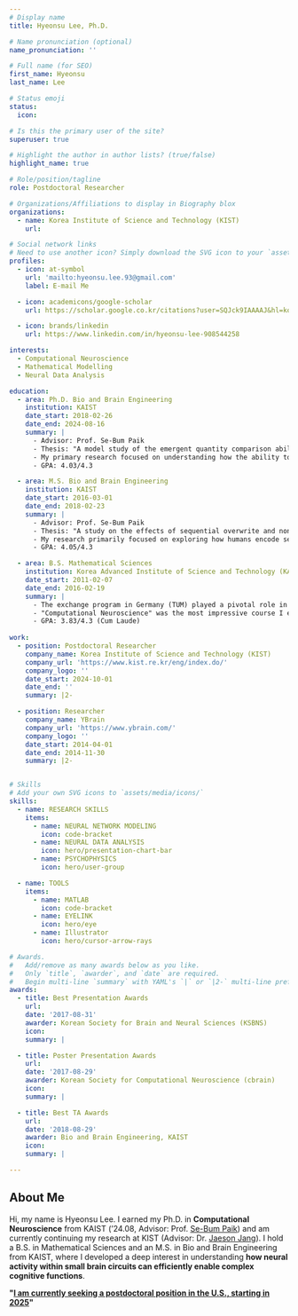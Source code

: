 ```yaml
---
# Display name
title: Hyeonsu Lee, Ph.D.

# Name pronunciation (optional)
name_pronunciation: ''

# Full name (for SEO)
first_name: Hyeonsu
last_name: Lee

# Status emoji
status:
  icon: 

# Is this the primary user of the site?
superuser: true

# Highlight the author in author lists? (true/false)
highlight_name: true

# Role/position/tagline
role: Postdoctoral Researcher

# Organizations/Affiliations to display in Biography blox
organizations:
  - name: Korea Institute of Science and Technology (KIST)
    url: 

# Social network links
# Need to use another icon? Simply download the SVG icon to your `assets/media/icons/` folder.
profiles:
  - icon: at-symbol
    url: 'mailto:hyeonsu.lee.93@gmail.com'
    label: E-mail Me

  - icon: academicons/google-scholar
    url: https://scholar.google.co.kr/citations?user=SQJck9IAAAAJ&hl=ko&oi=ao/

  - icon: brands/linkedin
    url: https://www.linkedin.com/in/hyeonsu-lee-908544258

interests:
  - Computational Neuroscience
  - Mathematical Modelling
  - Neural Data Analysis

education:
  - area: Ph.D. Bio and Brain Engineering
    institution: KAIST
    date_start: 2018-02-26
    date_end: 2024-08-16
    summary: |
      - Advisor: Prof. Se-Bum Paik
      - Thesis: "A model study of the emergent quantity comparison ability from the combined single neuron activity"
      - My primary research focused on understanding how the ability to compare visual quantities can arise spontaneously, without any learning.
      - GPA: 4.03/4.3

  - area: M.S. Bio and Brain Engineering
    institution: KAIST
    date_start: 2016-03-01
    date_end: 2018-02-23
    summary: |
      - Advisor: Prof. Se-Bum Paik
      - Thesis: "A study on the effects of sequential overwrite and non-uniform allocation of memory resource in working memory performance"
      - My research primarily focused on exploring how humans encode sequential information in working memory.
      - GPA: 4.05/4.3

  - area: B.S. Mathematical Sciences
    institution: Korea Advanced Institute of Science and Technology (KAIST)
    date_start: 2011-02-07
    date_end: 2016-02-19
    summary: |
      - The exchange program in Germany (TUM) played a pivotal role in shaping my interest in mathematical approaches to biology.
      - "Computational Neuroscience" was the most impressive course I ever took, thus I move to Bio and Brain Engineering.
      - GPA: 3.83/4.3 (Cum Laude)
      
work:
  - position: Postdoctoral Researcher
    company_name: Korea Institute of Science and Technology (KIST)
    company_url: 'https://www.kist.re.kr/eng/index.do/'
    company_logo: ''
    date_start: 2024-10-01
    date_end: ''
    summary: |2-

  - position: Researcher
    company_name: YBrain
    company_url: 'https://www.ybrain.com/'
    company_logo: ''
    date_start: 2014-04-01
    date_end: 2014-11-30
    summary: |2-


# Skills
# Add your own SVG icons to `assets/media/icons/`
skills:
  - name: RESEARCH SKILLS
    items:
      - name: NEURAL NETWORK MODELING
        icon: code-bracket
      - name: NEURAL DATA ANALYSIS
        icon: hero/presentation-chart-bar
      - name: PSYCHOPHYSICS
        icon: hero/user-group

  - name: TOOLS
    items:
      - name: MATLAB
        icon: code-bracket
      - name: EYELINK
        icon: hero/eye
      - name: Illustrator
        icon: hero/cursor-arrow-rays

# Awards.
#   Add/remove as many awards below as you like.
#   Only `title`, `awarder`, and `date` are required.
#   Begin multi-line `summary` with YAML's `|` or `|2-` multi-line prefix and indent 2 spaces below.
awards:
  - title: Best Presentation Awards
    url: 
    date: '2017-08-31'
    awarder: Korean Society for Brain and Neural Sciences (KSBNS)
    icon:
    summary: |

  - title: Poster Presentation Awards
    url: 
    date: '2017-08-29'
    awarder: Korean Society for Computational Neuroscience (cbrain)
    icon: 
    summary: |

  - title: Best TA Awards
    url: 
    date: '2018-08-29'
    awarder: Bio and Brain Engineering, KAIST
    icon: 
    summary: |

---
```


## About Me

Hi, my name is Hyeonsu Lee. I earned my Ph.D. in **Computational Neuroscience** from KAIST (’24.08, Advisor: Prof. [Se-Bum Paik](https://scholar.google.co.kr/citations?user=VQK2PP0AAAAJ&hl=ko&oi=ao)) and am currently continuing my research at KIST (Advisor: Dr. [Jaeson Jang](https://scholar.google.co.kr/citations?user=2f7KAdQAAAAJ&hl=ko&oi=ao)). I hold a B.S. in Mathematical Sciences and an M.S. in Bio and Brain Engineering from KAIST, where I developed a deep interest in understanding **how neural activity within small brain circuits can efficiently enable complex cognitive functions**. <br>

**"<u>I am currently seeking a postdoctoral position in the U.S., starting in 2025</u>"**
